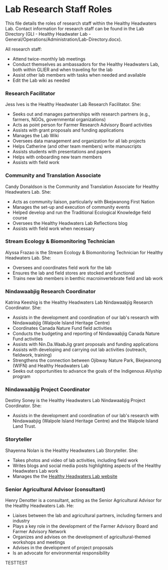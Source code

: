 # Lab Research Staff Roles
This file details the roles of research staff within the Healthy Headwaters Lab. Contact information for research staff can be found in the Lab Directory (GLI - Healthy Headwater Lab - General/Operations/Administration/Lab-Directory.docx).

All research staff:
* Attend twice-monthly lab meetings
* Conduct themselves as ambassadors for the Healthy Headwaters Lab, both within GLIER and when traveling for the lab
* Assist other lab members with tasks when needed and available
* Edit the Lab wiki as needed

### Research Facilitator
Jess Ives is the Healthy Headwater Lab Research Facilitator. She:
* Seeks out and manages partnerships with research partners (e.g., farmers, NGOs, governmental organizations)
* Acts as point person for Farmer Research Advisory Board activities
* Assists with grant proposals and funding applications
* Manages the Lab Wiki
* Oversees data management and organization for all lab projects
* Helps Catherine (and other team members) write manuscripts
* Assists students with presentations and papers
* Helps with onboarding new team members
* Assists with field work

### Community and Translation Associate
Candy Donaldson is the Community and Translation Associate for Healthy Headwaters Lab. She:
* Acts as community liaison, particularly with Bkejwanong First Nation
* Manages the set-up and execution of community events
* Helped develop and run the Traditional Ecological Knowledge field course
* Oversees the Healthy Headwaters Lab Reflections blog
* Assists with field work when necessary

### Stream Ecology & Biomonitoring Technician
Alyssa Frazao is the Stream Ecology & Biomonitoring Technician for Healthy Headwaters Lab. She:
* Oversees and coordinates field work for the lab
* Ensures the lab and field stores are stocked and functional
* Trains new lab members in benthic macroinvertebrate field and lab work

### Nindawaabjig Research Coordinator
Katrina Keeshig is the Healthy Headwaters Lab Nindawaabjig Research Coordinator. She:
* Assists in the development and coordination of our lab's research with Nindawaabjig (Walpole Island Heritage Centre) 
* Coordinates Canada Nature Fund field activities
*	Conducts the budgeting and reporting of Nindawaabjig Canada Nature Fund activities
*	Assists with Nin.Da.WaabJig grant proposals and funding applications
*	Assists with developing and carrying out lab activities (outreach, fieldwork, training)
*	Strengthens the connection between Ojibway Nature Park, Bkejwanong (WIFN) and Healthy Headwaters Lab
*	Seeks out opportunities to advance the goals of the Indigenous Allyship program 

### Nindawaabjig Project Coordinator 
Destiny Soney is the Healthy Headwaters Lab Nindawaabjig Project Coordinator. She:
* Assists in the development and coordination of our lab's research with Nindawaabjig (Walpole Island Heritage Centre) and the Walpole Island Land Trust. 

### Storyteller
Shayenna Nolan is the Healthy Headwaters Lab Storyteller. She:
* Takes photos and video of lab activities, including field work
* Writes blogs and social media posts highlighting aspects of the Healthy Headwaters Lab work
* Manages the the [Healthy Headwaters Lab website](https://www.healthyheadwaterslab.ca/)

### Senior Agricultural Advisor (consultant)  
Henry Denotter is a consultant, acting as the Senior Agricultural Advisor for the Healthy Headwaters Lab. He:
* Liaises between the lab and agricultural partners, including farmers and industry
* Plays a key role in the development of the Farmer Advisory Board and Farmer Advisory Network
* Organizes and advises on the development of agricultural-themed workshops and meetings
* Advises in the development of project proposals
* Is an advocate for environmental responsibility


TESTTEST
